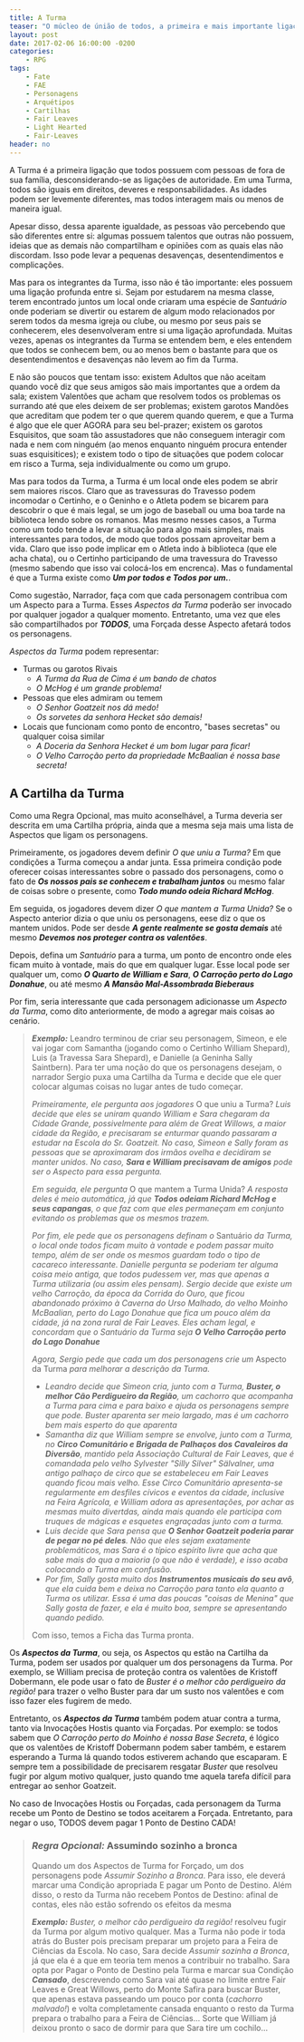 ```yaml
---
title: A Turma
teaser: "O múcleo de únião de todos, a primeira e mais importante ligação entre todos"
layout: post
date: 2017-02-06 16:00:00 -0200
categories: 
    - RPG
tags:
    - Fate
    - FAE
    - Personagens
    - Arquétipos
    - Cartilhas
    - Fair Leaves
    - Light Hearted
    - Fair-Leaves
header: no
---
```


A Turma é a primeira ligação que todos possuem com pessoas de fora de sua família, desconsiderando-se as ligações de autoridade. Em uma Turma, todos são iguais em direitos, deveres e responsabilidades. As idades podem ser levemente diferentes, mas todos interagem mais ou menos de maneira igual.

Apesar disso, dessa aparente igualdade, as pessoas vão percebendo que são diferentes entre si: algumas possuem talentos que outras não possuem, ideias que as demais não compartilham e opiniões  com as quais elas não discordam. Isso pode levar a pequenas desavenças, desentendimentos e complicações. 

Mas para os integrantes da Turma, isso não é tão importante: eles possuem uma ligação profunda entre si. Sejam por estudarem na mesma classe, terem encontrado juntos um local onde criaram uma espécie de _Santuário_ onde poderiam se divertir ou estarem de algum modo relacionados por serem todos da mesma igreja ou clube, ou mesmo por seus pais se conhecerem, eles desenvolveram entre si uma ligação aprofundada. Muitas vezes, apenas os integrantes da Turma se entendem bem, e eles entendem que todos se conhecem bem, ou ao menos bem o bastante para que os desentendimentos e desavenças não levem ao fim da Turma.

E não são poucos que tentam isso: existem Adultos que não aceitam quando você diz que seus amigos são mais importantes que a ordem da sala; existem Valentões que acham que resolvem todos os problemas os surrando até que eles deixem de ser problemas; existem garotos Mandões que acreditam que podem ter o que querem quando querem, e que a Turma é algo que ele quer AGORA para seu bel-prazer; existem os garotos Esquisitos, que soam tão assustadores que não conseguem interagir com nada e nem com ninguém (ao menos enquanto ninguém procura entender suas esquisitices); e existem todo o tipo de situações que podem colocar em risco a Turma, seja individualmente ou como um grupo.

Mas para todos da Turma, a Turma é um local onde eles podem se abrir sem maiores riscos. Claro que as travessuras do Travesso podem incomodar o Certinho, e o Geninho e o Atleta podem se bicarem para descobrir o que é mais legal, se um jogo de baseball ou uma boa tarde na biblioteca lendo sobre os romanos. Mas mesmo nesses casos, a Turma como um todo tende a levar a situação para algo mais simples, mais interessantes para todos, de modo que todos possam aproveitar bem a vida. Claro que isso pode implicar em o Atleta indo à biblioteca (que ele acha chata), ou o Certinho participando de uma travessura do Travesso (mesmo sabendo que isso vai colocá-los em encrenca). Mas o fundamental é que a Turma existe como ___Um por todos e Todos por um.___.

Como sugestão, Narrador, faça com que cada personagem contribua com um Aspecto para a Turma. Esses _Aspectos da Turma_ poderão ser invocado por qualquer jogador a qualquer momento. Entretanto, uma vez que eles são compartilhados por ___TODOS___, uma Forçada desse Aspecto afetará todos os personagens. 

_Aspectos da Turma_ podem representar:

+ Turmas ou garotos Rivais
	+ _A Turma da Rua de Cima é um bando de chatos_
	+ _O McHog é um grande problema!_
+ Pessoas que eles admiram ou temem
	+ _O Senhor Goatzeit nos dá medo!_
	+ _Os sorvetes da senhora Hecket são demais!_
+ Locais que funcionam como ponto de encontro, "bases secretas" ou qualquer coisa similar
	+ _A Doceria da Senhora Hecket é um bom lugar para ficar!_
	+ _O Velho Carroção perto da propriedade McBaalian é nossa base secreta!_

## A Cartilha da Turma

Como uma Regra Opcional, mas muito aconselhável, a Turma deveria ser descrita em uma Cartilha própria, ainda que a mesma seja mais uma lista de Aspectos que ligam os personagens.

Primeiramente, os jogadores devem definir _O que uniu a Turma?_ Em que condições a Turma começou a andar junta. Essa primeira condição pode oferecer coisas interessantes sobre o passado dos personagens, como o fato de ___Os nossos pais se conhecem e trabalham juntos___ ou mesmo falar de coisas sobre o presente, como ___Todo mundo odeia Richard McHog___.

Em seguida, os jogadores devem dizer _O que mantem a Turma Unida?_ Se o Aspecto anterior dizia o que uniu os personagens, eese diz o que os mantem unidos. Pode ser desde ___A gente realmente se gosta demais___ até mesmo ___Devemos nos proteger contra os valentões___.

Depois, defina um _Santuário_ para a turma, um ponto de encontro onde eles ficam muito à vontade, mais do que em qualquer lugar. Esse local pode ser qualquer um, como ___O Quarto de William e Sara___, ___O Carroção perto do Lago Donahue___, ou até mesmo ___A Mansão Mal-Assombrada Bieberaus___

Por fim, seria interessante que cada personagem adicionasse um _Aspecto da Turma_, como dito anteriormente, de modo a agregar mais coisas ao cenário.

> ___Exemplo:___ Leandro terminou de criar seu personagem, Simeon, e ele vai jogar com Samantha (jogando como o Certinho William Shepard), Luis (a Travessa Sara Shepard), e Danielle (a Geninha Sally Saintbern). Para ter uma noção do que os personagens desejam, o narrador Sergio puxa uma Cartilha da Turma e decide que ele quer colocar algumas coisas no lugar antes de tudo começar.
>
> _Primeiramente, ele pergunta aos jogadores_ O que uniu a Turma? _Luis decide que eles se uniram quando William e Sara chegaram da Cidade Grande, possivelmente para além de Great Willows, a maior cidade da Região, e precisaram se enturmar quando passaram a estudar na Escola do Sr. Goatzeit. No caso, Simeon e Sally foram as pessoas que se aproximaram dos irmãos ovelha e decidiram se manter unidos. No caso, **Sara e William precisavam de amigos** pode ser o Aspecto para essa pergunta._
>
> _Em seguida, ele pergunta_ O que mantem a Turma Unida? _A resposta deles é meio automática, já que **Todos odeiam Richard McHog e seus capangas**, o que faz com que eles permaneçam em conjunto evitando os problemas que os mesmos trazem._
>
> _Por fim, ele pede que os personagens definam o_ Santuário _da Turma, o local onde todos ficam muito à vontade e podem passar muito tempo, além de ser onde os mesmos guardam todo o tipo de cacareco interessante. Danielle pergunta se poderiam ter alguma coisa meio antiga, que todos pudessem ver, mas que apenas a Turma utilizaria (ou assim eles pensam). Sergio decide que existe um velho Carroção, da época da Corrida do Ouro, que ficou abandonado próximo à Caverna do Urso Malhado, do velho Moinho McBaalian, perto do Lago Donahue que fica um pouco além da cidade, já na zona rural de Fair Leaves. Eles acham legal, e concordam que o Santuário da Turma seja **O Velho Carroção perto do Lago Donahue**_
>
> _Agora, Sergio pede que cada um dos personagens crie um_ Aspecto da Turma _para melhorar a descrição da Turma._
>
> + _Leandro decide que Simeon cria, junto com a Turma, **Buster, o melhor Cão Perdigueiro da Região**, um cachorro que acompanha a Turma para cima e para baixo e ajuda os personagens sempre que pode. Buster aparenta ser meio largado, mas é um cachorro bem mais esperto do que aparenta_
> + _Samantha diz que William sempre se envolve, junto com a Turma, no **Circo Comunitário e Brigada de Palhaços dos Cavaleiros da Diversão**, mantido pela Associação Cultural de Fair Leaves, que é comandada pelo velho Sylvester "Silly Silver" Sälvalner, uma antigo palhaço de circo que se estabeleceu em Fair Leaves quando ficou mais velho. Esse Circo Comunitário apresenta-se regularmente em desfiles cívicos e eventos da cidade, inclusive na Feira Agrícola, e William adora as apresentações, por achar as mesmas muito divertdas, ainda mais quando ele participa com truques de mágicas e esquetes engraçadas junto com a turma._
> + _Luis decide que Sara pensa que **O Senhor Goatzeit poderia parar de pegar no pé deles**. Não que eles sejam exatamente problemáticos, mas Sara é o típico espírito livre que acha que sabe mais do qua a maioria (o que não é verdade), e isso acaba colocando a Turma em confusão._
> + _Por fim, Sally gosta muito dos **Instrumentos musicais do seu avô**, que ela cuida bem e deixa no Carroção para tanto ela quanto a Turma os utilizar. Essa é uma das poucas "coisas de Menina" que Sally gosta de fazer, e ela é muito boa, sempre se apresentando quando pedido._
>
> Com isso, temos a Ficha das Turma pronta.

Os ___Aspectos da Turma___, ou seja, os Aspectos qu estão na Cartilha da Turma, podem ser usados por qualquer um dos personagens da Turma. Por exemplo, se William precisa de proteção contra os valentões de Kristoff Dobermann, ele pode usar o fato de _Buster é o melhor cão perdigueiro da região!_ para trazer o velho Buster para dar um susto nos valentões e com isso fazer eles fugirem de medo.

Entretanto, os ___Aspectos da Turma___ também podem atuar contra a turma, tanto via Invocações Hostis quanto via Forçadas. Por exemplo: se todos sabem que _O Carroção perto do Moinho é nossa Base Secreta_, é lógico que os valentões de Kristoff Dobermann podem saber também, e estarem esperando a Turma lá quando todos estiverem achando que escaparam. E sempre tem a possibilidade de precisarem resgatar _Buster_ que resolveu fugir por algum motivo qualquer, justo quando tme aquela tarefa difícil para entregar ao senhor Goatzeit.

No caso de Invocações Hostis ou Forçadas, cada personagem da Turma recebe um Ponto de Destino se todos aceitarem a Forçada. Entretanto, para negar o uso, TODOS devem pagar 1 Ponto de Destino CADA!

> ### ___Regra Opcional:___ Assumindo sozinho a bronca
>  
> Quando um dos Aspectos de Turma for Forçado, um dos personagens pode _Assumir Sozinho a Bronca_. Para isso, ele deverá marcar uma Condição apropriada E pagar um Ponto de Destino. Além disso, o resto da Turma não recebem Pontos de Destino: afinal de contas, eles não estão sofrendo os efeitos da mesma
> 
> ___Exemplo:___ _Buster, o melhor cão perdigueiro da região!_ resolveu fugir da Turma por algum motivo qualquer. Mas a Turma não pode ir toda atrás do Buster pois precisam preparar um projeto para a Feira de Ciências da Escola. No caso, Sara decide _Assumir sozinha a Bronca_, já que ela é a que em teoria tem menos a contribuir no trabalho. Sara opta por Pagar o Ponto de Destino pela Turma e marcar sua Condição ___Cansado___, descrevendo como Sara vai até quase no limite entre Fair Leaves e Great Willows, perto do Monte Safira para buscar Buster, que apenas estava passeando um pouco por conta (_cachorro malvado!_) e volta completamente cansada enquanto o resto da Turma prepara o trabalho para a Feira de Ciências... Sorte que William já deixou pronto o saco de dormir para que Sara tire um cochilo...
